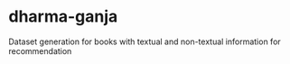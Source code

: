 # dharma-ganja
Dataset generation for books with textual and non-textual information for recommendation

